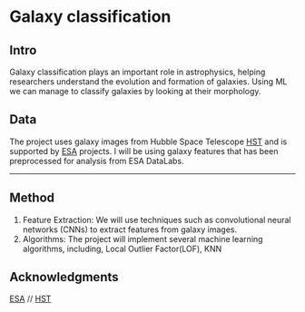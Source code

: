 # Galaxy classification



## Intro
Galaxy classification plays an important role in astrophysics, helping researchers understand the evolution and formation of galaxies. Using ML we can manage to classify galaxies by looking at their morphology.

## Data
The project uses galaxy images from Hubble Space Telescope [HST](https://science.nasa.gov/mission/hubble/) and is supported by [ESA](https://www.esa.int/) projects. I will be using galaxy features that has been preprocessed for analysis from ESA DataLabs.

____________________________________________________________________________________________________________________________________________________________________________________________

## Method
1. Feature Extraction:
We will use techniques such as convolutional neural networks (CNNs) to extract features from galaxy images.
2. Algorithms:
The project will implement several machine learning algorithms, including, Local Outlier Factor(LOF), KNN


## Acknowledgments

[ESA](https://www.esa.int/)
//
[HST](https://science.nasa.gov/mission/hubble/)
